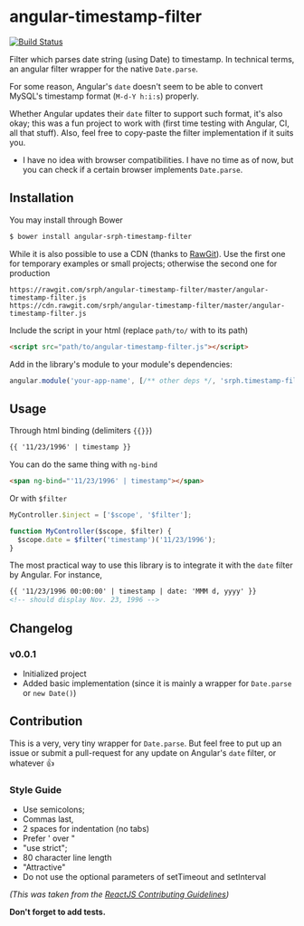 angular-timestamp-filter
=====

[![Build Status](https://travis-ci.org/srph/angular-timestamp-filter.svg)](https://travis-ci.org/srph/angular-timestamp-filter)

Filter which parses date string (using Date) to timestamp. In technical terms, an angular filter wrapper for the native ```Date.parse```.

For some reason, Angular's ```date``` doesn't seem to be able to convert MySQL's timestamp format (```M-d-Y h:i:s```) properly.

Whether Angular updates their ```date``` filter to support such format, it's also okay; this was a fun project to work with (first time testing with Angular, CI, all that stuff). Also, feel free to copy-paste the filter implementation if it suits you.

* I have no idea with browser compatibilities. I have no time as of now, but you can check if a certain browser implements ```Date.parse```.

## Installation

You may install through Bower

```bash
$ bower install angular-srph-timestamp-filter
```

While it is also possible to use a CDN (thanks to [RawGit](https://rawgit.com/)). Use the first one for temporary examples or small projects; otherwise the second one for production
```
https://rawgit.com/srph/angular-timestamp-filter/master/angular-timestamp-filter.js
https://cdn.rawgit.com/srph/angular-timestamp-filter/master/angular-timestamp-filter.js
```

Include the script in your html (replace ```path/to/``` with to its path)
```html
<script src="path/to/angular-timestamp-filter.js"></script>
```

Add in the library's module to your module's dependencies:

```js
angular.module('your-app-name', [/** other deps */, 'srph.timestamp-filter']);
```

## Usage

Through html binding (delimiters ```{{}}```)
```html
{{ '11/23/1996' | timestamp }}
```

You can do the same thing with ```ng-bind```
```html
<span ng-bind="'11/23/1996' | timestamp"></span>
```

Or with ```$filter```
```js
MyController.$inject = ['$scope', '$filter'];

function MyController($scope, $filter) {
  $scope.date = $filter('timestamp')('11/23/1996');
}
```

The most practical way to use this library is to integrate it with the ```date``` filter by Angular. For instance,

```html
{{ '11/23/1996 00:00:00' | timestamp | date: 'MMM d, yyyy' }}
<!-- should display Nov. 23, 1996 -->
```

## Changelog

### v0.0.1

- Initialized project
- Added basic implementation (since it is mainly a wrapper for ```Date.parse``` or ```new Date()```)

## Contribution

This is a very, very tiny wrapper for ```Date.parse```. But feel free to put up an issue or submit a pull-request for any update on Angular's ```date``` filter, or whatever :thumbsup:

### Style Guide

- Use semicolons;
- Commas last,
- 2 spaces for indentation (no tabs)
- Prefer ' over "
- "use strict";
- 80 character line length
- "Attractive"
- Do not use the optional parameters of setTimeout and setInterval

*(This was taken from the [ReactJS Contributing Guidelines](https://github.com/facebook/react/blob/master/CONTRIBUTING.md))*

**Don't forget to add tests.**